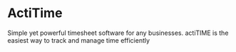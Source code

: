 # ActiTime
Simple yet powerful timesheet software for any businesses. actiTIME is the easiest way to track and manage time efficiently
